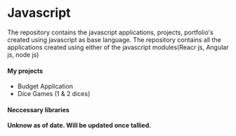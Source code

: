 # Javascript
The repository contains the javascript applications, projects, portfolio's created using javascript as base language.
The repository contains all the applications created using either of the javascript modules(Reacr js, Angular js, node js)

#### My projects
* Budget Application
* Dice Games (1 & 2 dices)

#### Neccessary libraries
**Unknow as of date. Will be updated once tallied.**
